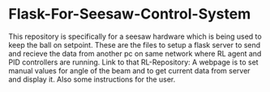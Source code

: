 # Flask-For-Seesaw-Control-System
This repository is specifically for a seesaw hardware which is being used to keep the ball on setpoint. 
These are the files to setup a flask server to send and recieve the data from another pc on same network where RL agent and PID controllers are running. 
Link to that RL-Repository: 
A webpage is to set manual values for angle of the beam and to get current data from server and display it. Also some instructions for the user. 
